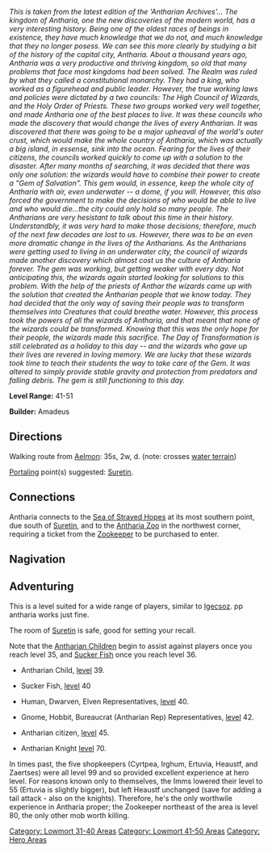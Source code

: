 *This is taken from the latest edition of the 'Antharian Archives'...
The kingdom of Antharia, one the new discoveries of the modern world,
has a very interesting history. Being one of the oldest races of beings
in existence, they have much knowledge that we do not, and much
knowledge that they no longer posess. We can see this more clearly by
studying a bit of the history of the capital city, Antharia. About a
thousand years ago, Antharia was a very productive and thriving kingdom,
so old that many problems that face most kingdoms had been solved. The
Realm was ruled by what they called a constitutional monarchy. They had
a king, who worked as a figurehead and public leader. However, the true
working laws and policies were dictated by a two councils: The High
Council of Wizards, and the Holy Order of Priests. These two groups
worked very well together, and made Antharia one of the best places to
live. It was these councils who made the discovery that would change the
lives of every Antharian. It was discovered that there was going to be a
major upheaval of the world's outer crust, which would make the whole
country of Antharia, which was actually a big island, in essense, sink
into the ocean. Fearing for the lives of their citizens, the councils
worked quickly to come up with a solution to the disaster. After many
months of searching, it was decided that there was only one solution:
the wizards would have to combine their power to create a "Gem of
Salvation". This gem would, in essence, keep the whole city of Antharia
with air, even underwater -- a dome, if you will. However, this also
forced the government to make the decisions of who would be able to live
and who would die...the city could only hold so many people. The
Antharians are very hesistant to talk about this time in their history.
Understandbly, it was very hard to make those decisions; therefore, much
of the next few decades are lost to us. However, there was to be an even
more dramatic change in the lives of the Antharians. As the Antharians
were getting used to living in an underwater city, the council of
wizards made another discovery which almost cost us the culture of
Antharia forever. The gem was working, but getting weaker with every
day. Not anticipating this, the wizards again started looking for
solutions to this problem. With the help of the priests of Anthar the
wizards came up with the solution that created the Antharian people that
we know today. They had decided that the only way of saving their people
was to transform themselves into Creatures that could breathe water.
However, this process took the powers of all the wizards of Antharia,
and that meant that none of the wizards could be transformed. Knowing
that this was the only hope for their people, the wizards made this
sacrifice. The Day of Transformation is still celebrated as a holiday to
this day -- and the wizards who gave up their lives are revered in
loving memory. We are lucky that these wizards took time to teach their
students the way to take care of the Gem. It was altered to simply
provide stable gravity and protection from predators and falling debris.
The gem is still functioning to this day.*

**Level Range:** 41-51

**Builder:** Amadeus

## Directions

Walking route from [Aelmon](Aelmon.md "wikilink"): 35s, 2w, d. (note:
crosses [water terrain](Water_Terrain.md "wikilink"))

[Portaling](Portal.md "wikilink") point(s) suggested:
[Suretin](Suretin.md "wikilink").

## Connections

Antharia connects to the [Sea of Strayed
Hopes](Sea_Of_Strayed_Hopes.md "wikilink") at its most southern point,
due south of [Suretin](Suretin "wikilink"), and to the [Antharia
Zoo](Antharia_Zoo "wikilink") in the northwest corner, requiring a
ticket from the [Zookeeper](Antharian_Zookeeper.md "wikilink") to be
purchased to enter.

## Nagivation

## Adventuring

This is a level suited for a wide range of players, similar to
[Igecsoz](:Category:_Igecsoz.md "wikilink"). pp antharia works just
fine.

The room of [Suretin](Suretin.md "wikilink") is safe, good for setting
your recall.

Note that the [Antharian Children](Antharian_Child "wikilink") begin to
assist against players once you reach level 35, and [Sucker
Fish](Sucker_Fish "wikilink") once you reach level 36.

-   Antharian Child, [level](Level.md "wikilink") 39.

<!-- -->

-   Sucker Fish, [level](Level.md "wikilink") 40

<!-- -->

-   Human, Dwarven, Elven Representatives, [level](Level.md "wikilink")
    40.

<!-- -->

-   Gnome, Hobbit, Bureaucrat (Antharian Rep) Representatives,
    [level](Level.md "wikilink") 42.

<!-- -->

-   Antharian citizen, [level](Level.md "wikilink") 45.

<!-- -->

-   Antharian Knight [level](Level.md "wikilink") 70.

In times past, the five shopkeepers (Cyrtpea, Irghum, Ertuvia, Heaustf,
and Zaertses) were all level 99 and so provided excellent experience at
hero level. For reasons known only to themselves, the Imms lowered their
level to 55 (Ertuvia is slightly bigger), but left Heaustf unchanged
(save for adding a tail attack - also on the knights). Therefore, he's
the only worthwile experience in Antharia proper; the Zookeeper
northeast of the area is level 80, the only other mob worth killing.

[Category: Lowmort 31-40
Areas](Category:_Lowmort_31-40_Areas "wikilink") [Category: Lowmort
41-50 Areas](Category:_Lowmort_41-50_Areas "wikilink") [Category: Hero
Areas](Category:_Hero_Areas "wikilink")

